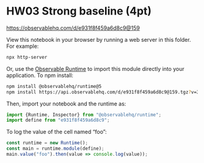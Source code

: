 # HW03 Strong baseline (4pt)

https://observablehq.com/d/e931f8f459a6d8c9@159

View this notebook in your browser by running a web server in this folder. For
example:

~~~sh
npx http-server
~~~

Or, use the [Observable Runtime](https://github.com/observablehq/runtime) to
import this module directly into your application. To npm install:

~~~sh
npm install @observablehq/runtime@5
npm install https://api.observablehq.com/d/e931f8f459a6d8c9@159.tgz?v=3
~~~

Then, import your notebook and the runtime as:

~~~js
import {Runtime, Inspector} from "@observablehq/runtime";
import define from "e931f8f459a6d8c9";
~~~

To log the value of the cell named “foo”:

~~~js
const runtime = new Runtime();
const main = runtime.module(define);
main.value("foo").then(value => console.log(value));
~~~
